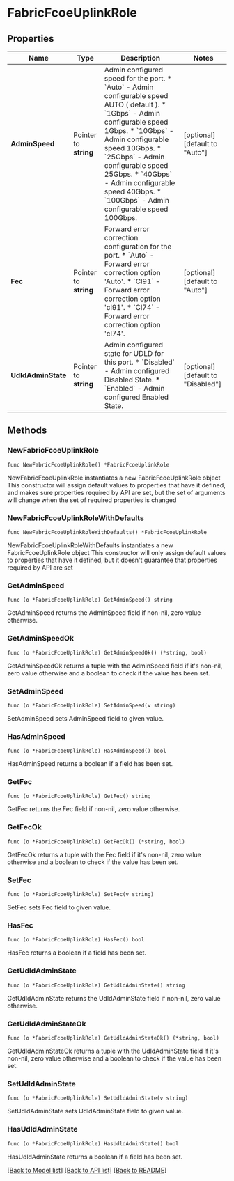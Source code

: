 # FabricFcoeUplinkRole

## Properties

Name | Type | Description | Notes
------------ | ------------- | ------------- | -------------
**AdminSpeed** | Pointer to **string** | Admin configured speed for the port. * &#x60;Auto&#x60; - Admin configurable speed AUTO ( default ). * &#x60;1Gbps&#x60; - Admin configurable speed 1Gbps. * &#x60;10Gbps&#x60; - Admin configurable speed 10Gbps. * &#x60;25Gbps&#x60; - Admin configurable speed 25Gbps. * &#x60;40Gbps&#x60; - Admin configurable speed 40Gbps. * &#x60;100Gbps&#x60; - Admin configurable speed 100Gbps. | [optional] [default to "Auto"]
**Fec** | Pointer to **string** | Forward error correction configuration for the port. * &#x60;Auto&#x60; - Forward error correction option &#39;Auto&#39;. * &#x60;Cl91&#x60; - Forward error correction option &#39;cl91&#39;. * &#x60;Cl74&#x60; - Forward error correction option &#39;cl74&#39;. | [optional] [default to "Auto"]
**UdldAdminState** | Pointer to **string** | Admin configured state for UDLD for this port. * &#x60;Disabled&#x60; - Admin configured Disabled State. * &#x60;Enabled&#x60; - Admin configured Enabled State. | [optional] [default to "Disabled"]

## Methods

### NewFabricFcoeUplinkRole

`func NewFabricFcoeUplinkRole() *FabricFcoeUplinkRole`

NewFabricFcoeUplinkRole instantiates a new FabricFcoeUplinkRole object
This constructor will assign default values to properties that have it defined,
and makes sure properties required by API are set, but the set of arguments
will change when the set of required properties is changed

### NewFabricFcoeUplinkRoleWithDefaults

`func NewFabricFcoeUplinkRoleWithDefaults() *FabricFcoeUplinkRole`

NewFabricFcoeUplinkRoleWithDefaults instantiates a new FabricFcoeUplinkRole object
This constructor will only assign default values to properties that have it defined,
but it doesn't guarantee that properties required by API are set

### GetAdminSpeed

`func (o *FabricFcoeUplinkRole) GetAdminSpeed() string`

GetAdminSpeed returns the AdminSpeed field if non-nil, zero value otherwise.

### GetAdminSpeedOk

`func (o *FabricFcoeUplinkRole) GetAdminSpeedOk() (*string, bool)`

GetAdminSpeedOk returns a tuple with the AdminSpeed field if it's non-nil, zero value otherwise
and a boolean to check if the value has been set.

### SetAdminSpeed

`func (o *FabricFcoeUplinkRole) SetAdminSpeed(v string)`

SetAdminSpeed sets AdminSpeed field to given value.

### HasAdminSpeed

`func (o *FabricFcoeUplinkRole) HasAdminSpeed() bool`

HasAdminSpeed returns a boolean if a field has been set.

### GetFec

`func (o *FabricFcoeUplinkRole) GetFec() string`

GetFec returns the Fec field if non-nil, zero value otherwise.

### GetFecOk

`func (o *FabricFcoeUplinkRole) GetFecOk() (*string, bool)`

GetFecOk returns a tuple with the Fec field if it's non-nil, zero value otherwise
and a boolean to check if the value has been set.

### SetFec

`func (o *FabricFcoeUplinkRole) SetFec(v string)`

SetFec sets Fec field to given value.

### HasFec

`func (o *FabricFcoeUplinkRole) HasFec() bool`

HasFec returns a boolean if a field has been set.

### GetUdldAdminState

`func (o *FabricFcoeUplinkRole) GetUdldAdminState() string`

GetUdldAdminState returns the UdldAdminState field if non-nil, zero value otherwise.

### GetUdldAdminStateOk

`func (o *FabricFcoeUplinkRole) GetUdldAdminStateOk() (*string, bool)`

GetUdldAdminStateOk returns a tuple with the UdldAdminState field if it's non-nil, zero value otherwise
and a boolean to check if the value has been set.

### SetUdldAdminState

`func (o *FabricFcoeUplinkRole) SetUdldAdminState(v string)`

SetUdldAdminState sets UdldAdminState field to given value.

### HasUdldAdminState

`func (o *FabricFcoeUplinkRole) HasUdldAdminState() bool`

HasUdldAdminState returns a boolean if a field has been set.


[[Back to Model list]](../README.md#documentation-for-models) [[Back to API list]](../README.md#documentation-for-api-endpoints) [[Back to README]](../README.md)


